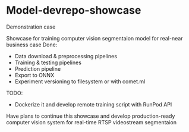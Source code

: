 # Model-devrepo-showcase

Demonstration case

Showcase for training computer vision segmentaion model for real-near business case
Done:
- Data download & preprocessing pipelines
- Training & testing pipelines
- Prediction pipeline
- Export to ONNX
- Experiment versioning to filesystem or with comet.ml

TODO:
- Dockerize it and develop remote training script with RunPod API

Have plans to continue this showcase and develop production-ready computer vision system for real-time RTSP videostream segmentaion
